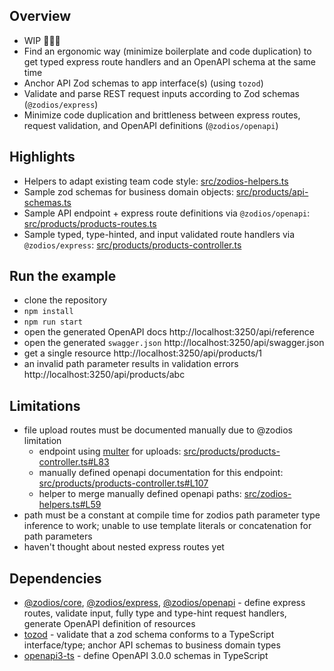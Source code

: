 ## Overview

- WIP 🚧👷‍♂️
- Find an ergonomic way (minimize boilerplate and code duplication) to get typed express route handlers and an OpenAPI
  schema at the same time
- Anchor API Zod schemas to app interface(s) (using `tozod`)
- Validate and parse REST request inputs according to Zod schemas (`@zodios/express`)
- Minimize code duplication and brittleness between express routes, request validation, and OpenAPI definitions (`@zodios/openapi`)

## Highlights

- Helpers to adapt existing team code style: [src/zodios-helpers.ts](src/zodios-helpers.ts)
- Sample zod schemas for business domain objects: [src/products/api-schemas.ts](src/products/api-schemas.ts)
- Sample API endpoint + express route definitions
  via `@zodios/openapi`: [src/products/products-routes.ts](src/products/products-routes.ts)
- Sample typed, type-hinted, and input validated route handlers
  via `@zodios/express`: [src/products/products-controller.ts](src/products/products-controller.ts)

## Run the example

- clone the repository
- `npm install`
- `npm run start`
- open the generated OpenAPI docs http://localhost:3250/api/reference
- open the generated `swagger.json` http://localhost:3250/api/swagger.json
- get a single resource http://localhost:3250/api/products/1
- an invalid path parameter results in validation errors http://localhost:3250/api/products/abc

## Limitations

- file upload routes must be documented manually due to @zodios limitation
  - endpoint using [multer](https://github.com/expressjs/multer) for uploads: [src/products/products-controller.ts#L83](src/products/products-controller.ts#L83)
  - manually defined openapi documentation for this endpoint: [src/products/products-controller.ts#L107](src/products/products-controller.ts#L107)
  - helper to merge manually defined openapi paths: [src/zodios-helpers.ts#L59](src/zodios-helpers.ts#L59)
- path must be a constant at compile time for zodios path parameter type inference to work; unable to use template literals or concatenation for path parameters 
- haven't thought about nested express routes yet

## Dependencies

- [@zodios/core](http://www.npmjs.com/package/@zodios/core), [@zodios/express](http://www.npmjs.com/package/@zodios/express), [@zodios/openapi](http://www.npmjs.com/package/@zodios/openapi) -
  define express routes, validate input, fully type and type-hint request handlers, generate OpenAPI definition of
  resources
- [tozod](https://www.npmjs.com/package/tozod) - validate that a zod schema conforms to a TypeScript interface/type;
  anchor API schemas to business domain types
- [openapi3-ts](https://www.npmjs.com/package/openapi3-ts) - define OpenAPI 3.0.0 schemas in TypeScript
